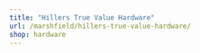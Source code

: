 ```yaml
---
title: "Hillers True Value Hardware"
url: /marshfield/hillers-true-value-hardware/
shop: hardware
---
```

